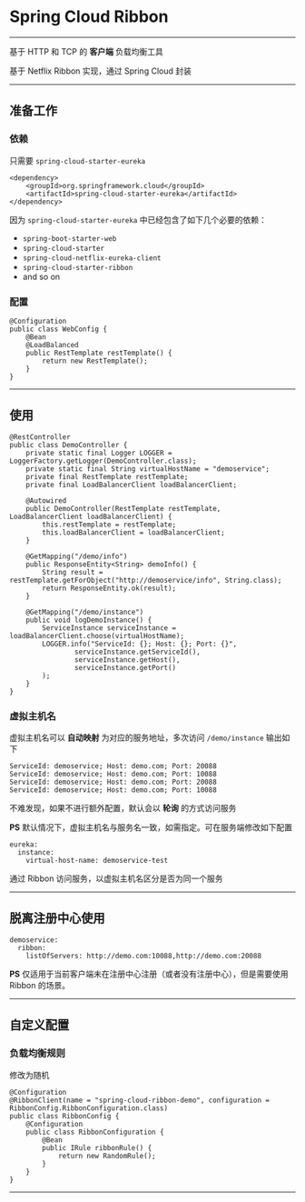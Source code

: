 # Spring Cloud Ribbon

---

基于 HTTP 和 TCP 的 **客户端** 负载均衡工具

基于 Netflix Ribbon 实现，通过 Spring Cloud 封装

---

## 准备工作

### 依赖

只需要 `spring-cloud-starter-eureka`

```
<dependency>
	<groupId>org.springframework.cloud</groupId>
	<artifactId>spring-cloud-starter-eureka</artifactId>
</dependency>
```

因为 `spring-cloud-starter-eureka` 中已经包含了如下几个必要的依赖：

- `spring-boot-starter-web`
- `spring-cloud-starter`
- `spring-cloud-netflix-eureka-client`
- `spring-cloud-starter-ribbon`
- and so on

### 配置

```
@Configuration
public class WebConfig {
    @Bean
    @LoadBalanced
    public RestTemplate restTemplate() {
        return new RestTemplate();
    }
}
```

---

## 使用

```
@RestController
public class DemoController {
    private static final Logger LOGGER = LoggerFactory.getLogger(DemoController.class);
    private static final String virtualHostName = "demoservice";
    private final RestTemplate restTemplate;
    private final LoadBalancerClient loadBalancerClient;

    @Autowired
    public DemoController(RestTemplate restTemplate, LoadBalancerClient loadBalancerClient) {
        this.restTemplate = restTemplate;
        this.loadBalancerClient = loadBalancerClient;
    }

    @GetMapping("/demo/info")
    public ResponseEntity<String> demoInfo() {
        String result = restTemplate.getForObject("http://demoservice/info", String.class);
        return ResponseEntity.ok(result);
    }
    
    @GetMapping("/demo/instance")
    public void logDemoInstance() {
        ServiceInstance serviceInstance = loadBalancerClient.choose(virtualHostName);
        LOGGER.info("ServiceId: {}; Host: {}; Port: {}",
                serviceInstance.getServiceId(),
                serviceInstance.getHost(),
                serviceInstance.getPort()
        );
    }
}
```

### 虚拟主机名

虚拟主机名可以 **自动映射** 为对应的服务地址，多次访问 `/demo/instance` 输出如下

```
ServiceId: demoservice; Host: demo.com; Port: 20088
ServiceId: demoservice; Host: demo.com; Port: 10088
ServiceId: demoservice; Host: demo.com; Port: 20088
ServiceId: demoservice; Host: demo.com; Port: 10088
```

不难发现，如果不进行额外配置，默认会以 **轮询** 的方式访问服务

**PS** 默认情况下，虚拟主机名与服务名一致，如需指定。可在服务端修改如下配置

```
eureka:
  instance:
    virtual-host-name: demoservice-test
```

通过 Ribbon 访问服务，以虚拟主机名区分是否为同一个服务

---

## 脱离注册中心使用

```
demoservice:
  ribbon:
    listOfServers: http://demo.com:10088,http://demo.com:20088
```

**PS** 仅适用于当前客户端未在注册中心注册（或者没有注册中心），但是需要使用 Ribbon 的场景。

---

## 自定义配置

### 负载均衡规则

修改为随机

```
@Configuration
@RibbonClient(name = "spring-cloud-ribbon-demo", configuration = RibbonConfig.RibbonConfiguration.class)
public class RibbonConfig {
    @Configuration
    public class RibbonConfiguration {
        @Bean
        public IRule ribbonRule() {
            return new RandomRule();
        }
    }
}
```

---



